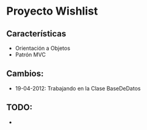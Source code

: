 <h1>Proyecto Wishlist</h1>

<h2>Características</h2>

<ul>
<li>Orientación a Objetos</li>
<li>Patrón MVC</li>
</ul>

<h2>Cambios:</h2>
<ul>
<li>19-04-2012: Trabajando en la Clase BaseDeDatos</li>
</ul>

<h2>TODO:</h2>
<ul>
<li></li>
</ul>

